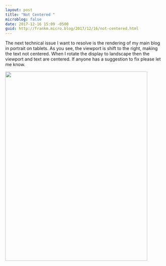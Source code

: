 ```yaml
---
layout: post
title: "Not Centered "
microblog: false
date: 2017-12-16 15:09 -0500
guid: http://frankm.micro.blog/2017/12/16/not-centered.html
---
```

The next technical issue I want to resolve is the rendering of my main blog in portrait on tablets. As you see, the viewport is shift to the right, making the text not centered. When I rotate the display to landscape then the viewport and text are centered. If anyone has a suggestion to fix please let me know. 

<img src="http://frankmcpherson.blog/uploads/2017/2bca1f58a1.jpg" width="450" height="600" />
